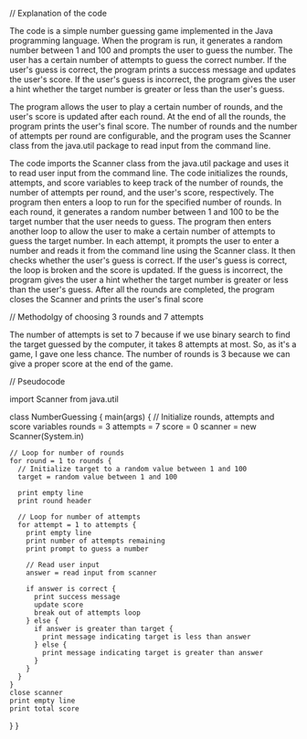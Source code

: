 // Explanation of the code

The code is a simple number guessing game implemented in the Java programming language. When the program is run, it generates a random number between 1 and 100 and prompts the user to guess the number. The user has a certain number of attempts to guess the correct number. If the user's guess is correct, the program prints a success message and updates the user's score. If the user's guess is incorrect, the program gives the user a hint whether the target number is greater or less than the user's guess.

The program allows the user to play a certain number of rounds, and the user's score is updated after each round. At the end of all the rounds, the program prints the user's final score. The number of rounds and the number of attempts per round are configurable, and the program uses the Scanner class from the java.util package to read input from the command line.

The code imports the Scanner class from the java.util package and uses it to read user input from the command line. The code initializes the rounds, attempts, and score variables to keep track of the number of rounds, the number of attempts per round, and the user's score, respectively. The program then enters a loop to run for the specified number of rounds. In each round, it generates a random number between 1 and 100 to be the target number that the user needs to guess. The program then enters another loop to allow the user to make a certain number of attempts to guess the target number. In each attempt, it prompts the user to enter a number and reads it from the command line using the Scanner class. It then checks whether the user's guess is correct. If the user's guess is correct, the loop is broken and the score is updated. If the guess is incorrect, the program gives the user a hint whether the target number is greater or less than the user's guess. After all the rounds are completed, the program closes the Scanner and prints the user's final score


// Methodolgy of choosing 3 rounds and 7 attempts

The number of attempts is set to 7 because if we use binary search to find the target guessed by the computer, it takes 8 attempts at most. So, as it's a game, I gave one less chance. The number of rounds is 3 because we can give a proper score at the end of the game.


// Pseudocode

import Scanner from java.util

class NumberGuessing {
  main(args) {
    // Initialize rounds, attempts and score variables
    rounds = 3
    attempts = 7
    score = 0
    scanner = new Scanner(System.in)

    // Loop for number of rounds
    for round = 1 to rounds {
      // Initialize target to a random value between 1 and 100
      target = random value between 1 and 100

      print empty line
      print round header

      // Loop for number of attempts
      for attempt = 1 to attempts {
        print empty line
        print number of attempts remaining
        print prompt to guess a number

        // Read user input
        answer = read input from scanner

        if answer is correct {
          print success message
          update score
          break out of attempts loop
        } else {
          if answer is greater than target {
            print message indicating target is less than answer
          } else {
            print message indicating target is greater than answer
          }
        }
      }
    }
    close scanner
    print empty line
    print total score
  }
}
